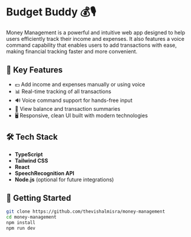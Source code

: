 # Budget Buddy 💰🎙️

Money Management is a powerful and intuitive web app designed to help users efficiently track their income and expenses. It also features a voice command capability that enables users to add transactions with ease, making financial tracking faster and more convenient.

## 🔑 Key Features
- 💵 Add income and expenses manually or using voice
- 📊 Real-time tracking of all transactions
- 🔊 Voice command support for hands-free input
- 🧮 View balance and transaction summaries
- 🖥️ Responsive, clean UI built with modern technologies

## 🛠️ Tech Stack
- **TypeScript**
- **Tailwind CSS**
- **React** 
- **SpeechRecognition API**
- **Node.js** (optional for future integrations)

## 🚀 Getting Started

```bash
git clone https://github.com/thevishalmisra/money-management
cd money-management
npm install
npm run dev
